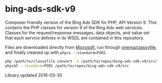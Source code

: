 bing-ads-sdk-v9
===============

Composer friendly version of the Bing Ads SDK for PHP, API Version 9. This contains the PHP classes for version 9 of the Bing Ads web services. Classes for the request/response messages, data objects, and value set that each service defines in its WSDL are contained in this repository.

Files are downloaded directly from [Microsoft](http://go.microsoft.com/fwlink/?LinkId=329042), run through [onema/classyfile](https://github.com/onema/classyfile), and finally cleaned up with `phpcs --standard=PSR2`.

```bash
php /path/to/classyfile convert -d /path/to/repos/bing-ads-sdk-v9/src/ --remove-top-comment --psr-fix "/path/to/downloads/Bing Ads API in PHP/PHP/Bing Ads API in PHP/v9/bingads/"
phpcbf --standard=PSR2 /path/to/repos/bing-ads-sdk-v9/src
```

Library updated 2016-03-30
